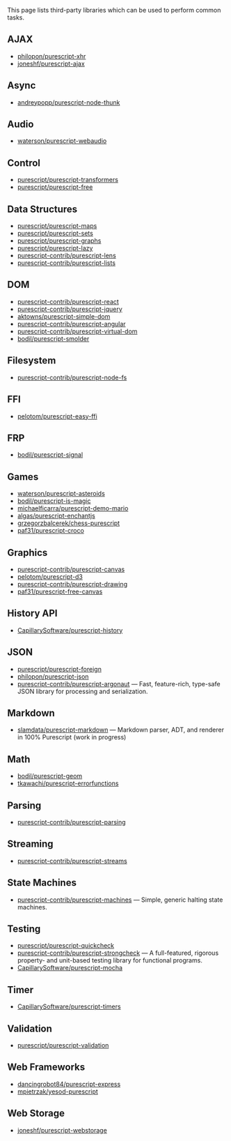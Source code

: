 This page lists third-party libraries which can be used to perform common tasks.

## AJAX

- [philopon/purescript-xhr](http://github.com/philopon/purescript-xhr)
- [joneshf/purescript-ajax](http://github.com/joneshf/purescript-ajax)

## Async

- [andreypopp/purescript-node-thunk](http://github.com/andreypopp/purescript-node-thunk)

## Audio

- [waterson/purescript-webaudio](http://github.com/waterson/purescript-webaudio)

## Control

- [purescript/purescript-transformers](http://github.com/purescript/purescript-transformers)
- [purescript/purescript-free](http://github.com/purescript/purescript-free)

## Data Structures

- [purescript/purescript-maps](http://github.com/purescript/purescript-maps)
- [purescript/purescript-sets](http://github.com/purescript/purescript-sets)
- [purescript/purescript-graphs](http://github.com/purescript/purescript-graphs)
- [purescript/purescript-lazy](http://github.com/purescript/purescript-lazy)
- [purescript-contrib/purescript-lens](http://github.com/purescript-contrib/purescript-lens)
- [purescript-contrib/purescript-lists](http://github.com/purescript-contrib/purescript-lists)

## DOM

- [purescript-contrib/purescript-react](http://github.com/purescript-contrib/purescript-react)
- [purescript-contrib/purescript-jquery](http://github.com/purescript-contrib/purescript-jquery)
- [aktowns/purescript-simple-dom](http://github.com/aktowns/purescript-simple-dom)
- [purescript-contrib/purescript-angular](http://github.com/purescript-contrib/purescript-angular)
- [purescript-contrib/purescript-virtual-dom](http://github.com/purescript-contrib/purescript-virtual-dom)
- [bodil/purescript-smolder](http://github.com/bodil/purescript-smolder)

## Filesystem

- [purescript-contrib/purescript-node-fs](http://github.com/purescript-contrib/purescript-node-fs)

## FFI
 
- [pelotom/purescript-easy-ffi](http://github.com/pelotom/purescript-easy-ffi)

## FRP

- [bodil/purescript-signal](http://github.com/bodil/purescript-signal)

## Games

- [waterson/purescript-asteroids](http://github.com/waterson/purescript-asteroids)
- [bodil/purescript-is-magic](http://github.com/bodil/purescript-is-magic)
- [michaelficarra/purescript-demo-mario](http://github.com/michaelficarra/purescript-demo-mario)
- [algas/purescript-enchantjs](http://github.com/algas/purescript-enchantjs)
- [grzegorzbalcerek/chess-purescript](http://github.com/grzegorzbalcerek/chess-purescript)
- [paf31/purescript-croco](http://github.com/paf31/purescript-croco)

## Graphics

- [purescript-contrib/purescript-canvas](http://github.com/purescript-contrib/purescript-canvas)
- [pelotom/purescript-d3](http://github.com/pelotom/purescript-d3)
- [purescript-contrib/purescript-drawing](http://github.com/purescript-contrib/purescript-drawing)
- [paf31/purescript-free-canvas](http://github.com/paf31/purescript-free-canvas)

## History API

- [CapillarySoftware/purescript-history](http://github.com/CapillarySoftware/purescript-history)

## JSON

- [purescript/purescript-foreign](http://github.com/purescript/purescript-foreign)
- [philopon/purescript-json](http://github.com/philopon/purescript-json)
- [purescript-contrib/purescript-argonaut](http://github.com/purescript-contrib/purescript-argonaut) &mdash; Fast, feature-rich, type-safe JSON library for processing and serialization.

## Markdown

- [slamdata/purescript-markdown](http://github.com/slamdata/purescript-markdown) &mdash; Markdown parser, ADT, and renderer in 100% Purescript (work in progress)

## Math

- [bodil/purescript-geom](http://github.com/bodil/purescript-geom)
- [tkawachi/purescript-errorfunctions](https://github.com/tkawachi/purescript-errorfunctions)

## Parsing

- [purescript-contrib/purescript-parsing](http://github.com/purescript-contrib/purescript-parsing)

## Streaming

- [purescript-contrib/purescript-streams](http://github.com/purescript-contrib/purescript-streams)

## State Machines
- [purescript-contrib/purescript-machines](http://github.com/purescript-contrib/purescript-machines) &mdash; Simple, generic halting state machines.

## Testing

- [purescript/purescript-quickcheck](http://github.com/purescript/purescript-quickcheck)
- [purescript-contrib/purescript-strongcheck](http://github.com/purescript-contrib/purescript-strongcheck) &mdash; A full-featured, rigorous property- and unit-based testing library for functional programs.
- [CapillarySoftware/purescript-mocha](http://github.com/CapillarySoftware/purescript-mocha)

## Timer

- [CapillarySoftware/purescript-timers](http://github.com/CapillarySoftware/purescript-timers)

## Validation

- [purescript/purescript-validation](http://github.com/purescript/purescript-validation)

## Web Frameworks

- [dancingrobot84/purescript-express](http://github.com/dancingrobot84/purescript-express)
- [mpietrzak/yesod-purescript](http://github.com/mpietrzak/yesod-purescript)

## Web Storage

- [joneshf/purescript-webstorage](http://github.com/joneshf/purescript-webstorage)